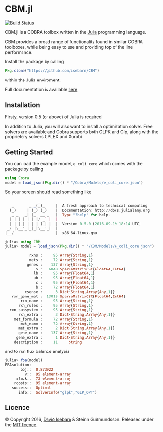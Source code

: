 # CBM.jl

[![Build Status](https://travis-ci.org/isebarn/CBM.svg?branch=master)](https://travis-ci.org/isebarn/CBM)

CBM.jl is a COBRA toolbox written in the [Julia](http://julialang.org/downloads/) programming language.

CBM provides a broad range of functionality found in similar COBRA toolboxes, while being easy to use and providing top of the line performance.

Install the package by calling

```julia
Pkg.clone("https://github.com/isebarn/CBM")
```

within the Julia enviroment.

Full documentation is available [here](http://cbm.readthedocs.io/en/latest/index.html)

## Installation
Firsty, version 0.5 (or above) of Julia is required

In addition to Julia, you will also want to install a optimization solver. Free solvers are available and Cobra supports both GLPK and Clp, along with the proprietery solvers CPLEX and Gurobi

## Getting Started


You can load the example model, ``e_coli_core`` which comes with the package by calling

```julia
using Cobra
model = load_json(Pkg.dir() * "/Cobra/Models/e_coli_core.json")
```

So your screen should read something like

```julia
               _
   _       _ _(_)_     |  A fresh approach to technical computing
  (_)     | (_) (_)    |  Documentation: http://docs.julialang.org
   _ _   _| |_  __ _   |  Type "?help" for help.
  | | | | | | |/ _` |  |
  | | |_| | | | (_| |  |  Version 0.5.0 (2016-09-19 18:14 UTC)
 _/ |\__'_|_|_|\__'_|  |  
|__/                   |  x86_64-linux-gnu

julia> using CBM
julia> model = load_json(Pkg.dir() * "/CBM/Models/e_coli_core.json")

           rxns :     95 Array{String,1}
           mets :     72 Array{String,1}
          genes :    137 Array{String,1}
              S :   6840 SparseMatrixCSC{Float64,Int64}
             lb :     95 Array{Float64,1}
             ub :     95 Array{Float64,1}
              c :     95 Array{Float64,1}
              b :     72 Array{Float64,1}
         csense :      3 Dict{String,Array{Any,1}}
   rxn_gene_mat :  13015 SparseMatrixCSC{Float64,Int64}
       rxn_name :     95 Array{String,1}
      rxn_rules :     95 Array{String,1}
  rxn_subsystem :     95 Array{String,1}
      rxn_extra :      3 Dict{String,Array{Any,1}}
    met_formula :     72 Array{String,1}
       met_name :     72 Array{String,1}
      met_extra :      2 Dict{String,Array{Any,1}}
      gene_name :    137 Array{String,1}
     gene_extra :      1 Dict{String,Array{Any,1}}
    description :     11     String
```

and to run flux balance analysis

```julia
julia> fba(model)
FBAsolution: 
       obj::  0.873922
         v::  95 element-array
     slack::  72 element-array
    rcosts::  95 element-array
   success::  Optimal
      info::  SolverInfo("glpk","GLP_OPT")
```


## Licence

© Copyright 2016, [Davíð Isebarn](https://github.com/isebarn/) & Steinn Guðmundsson. Released under the [MIT licence](https://github.com/helpers/helper-copyright/blob/master/LICENSE).